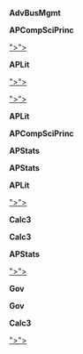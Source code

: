 
**AdvBusMgmt**


**APCompSciPrinc**

<a href="">">"></a></a>


**APLit**

<a href="">">"></a></a>

<a href="">">"></a></a>


**APLit**


**APCompSciPrinc**


**APStats**


**APStats**


**APLit**

<a href="">">"></a>


**Calc3**


**Calc3**


**APStats**

<a href="">">"></a>


**Gov**


**Gov**


**Calc3**

<a href="">">"></a>


